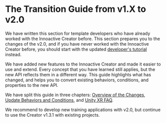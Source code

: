 # The Transition Guide from v1.X to v2.0

We have written this section for template developers who have already worked with the Innoactive Creator before. This section prepares you to the changes of the v2.0, and if you have never worked with the Innoactive Creator before, you should start with the updated [developer's tutorial](../developer/index.md) instead.

We have added new features to the Innoactive Creator and made it easier to use and extend. Every concept that you have learned still applies, but the new API reflects them in a different way. This guide highlights what has changed, and helps you to convert existing behaviors, conditions, and properties to the new API.

We have split this guide in three chapters: [Overview of the Changes](01-overview-of-the-changes.md), [Update Behaviors and Conditions](02-update-behaviors-and-conditions.md), and [Unity XR FAQ](03-unity-xr-faq.md).

We recommend to develop new training applications with v2.0, but continue to use the Creator v1.3.1 with existing projects.